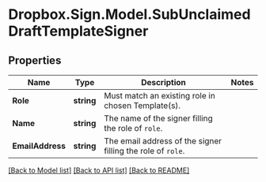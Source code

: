 # Dropbox.Sign.Model.SubUnclaimedDraftTemplateSigner

## Properties

Name | Type | Description | Notes
------------ | ------------- | ------------- | -------------
**Role** | **string** |  Must match an existing role in chosen Template(s).  | 
**Name** | **string** |  The name of the signer filling the role of `role`.  | 
**EmailAddress** | **string** |  The email address of the signer filling the role of `role`.  | 

[[Back to Model list]](../README.md#documentation-for-models) [[Back to API list]](../README.md#documentation-for-api-endpoints) [[Back to README]](../README.md)

